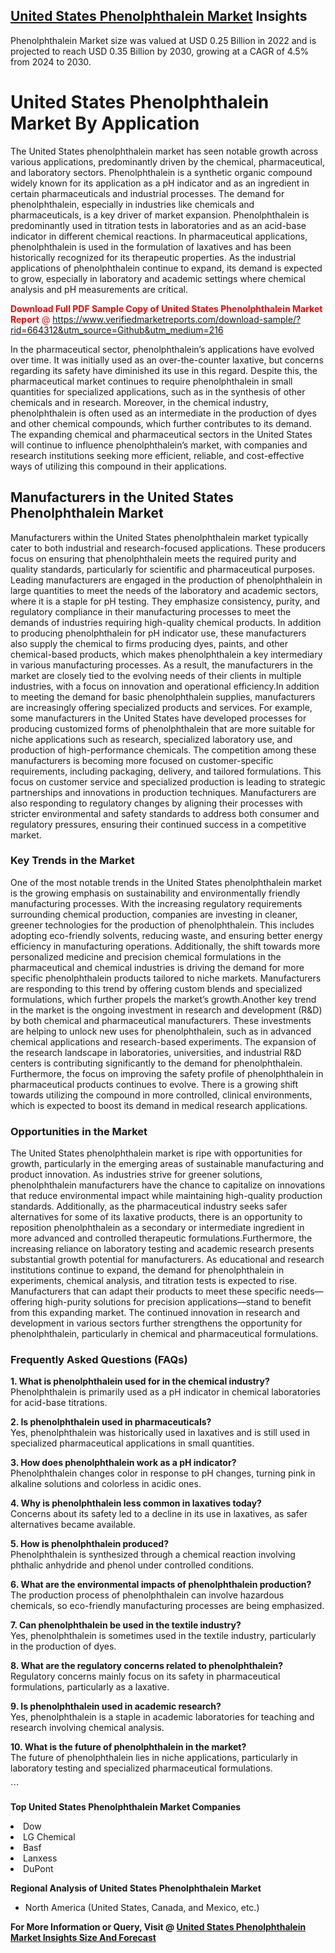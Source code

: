 <h2><a href="https://www.verifiedmarketreports.com/download-sample/?rid=664312&amp;utm_source=Github&amp;utm_medium=216" target="_blank">United States Phenolphthalein Market</a> Insights</h2><p>Phenolphthalein Market size was valued at USD 0.25 Billion in 2022 and is projected to reach USD 0.35 Billion by 2030, growing at a CAGR of 4.5% from 2024 to 2030.</p><p><h1>United States Phenolphthalein Market By Application</h1><p>The United States phenolphthalein market has seen notable growth across various applications, predominantly driven by the chemical, pharmaceutical, and laboratory sectors. Phenolphthalein is a synthetic organic compound widely known for its application as a pH indicator and as an ingredient in certain pharmaceuticals and industrial processes. The demand for phenolphthalein, especially in industries like chemicals and pharmaceuticals, is a key driver of market expansion. Phenolphthalein is predominantly used in titration tests in laboratories and as an acid-base indicator in different chemical reactions. In pharmaceutical applications, phenolphthalein is used in the formulation of laxatives and has been historically recognized for its therapeutic properties. As the industrial applications of phenolphthalein continue to expand, its demand is expected to grow, especially in laboratory and academic settings where chemical analysis and pH measurements are critical.<p><span class=""><span style="color: #ff0000;"><strong>Download Full PDF Sample Copy of United States Phenolphthalein Market Report</strong> @ </span><a href="https://www.verifiedmarketreports.com/download-sample/?rid=664312&amp;utm_source=Github&amp;utm_medium=216" target="_blank">https://www.verifiedmarketreports.com/download-sample/?rid=664312&amp;utm_source=Github&amp;utm_medium=216</a></span></p>In the pharmaceutical sector, phenolphthalein’s applications have evolved over time. It was initially used as an over-the-counter laxative, but concerns regarding its safety have diminished its use in this regard. Despite this, the pharmaceutical market continues to require phenolphthalein in small quantities for specialized applications, such as in the synthesis of other chemicals and in research. Moreover, in the chemical industry, phenolphthalein is often used as an intermediate in the production of dyes and other chemical compounds, which further contributes to its demand. The expanding chemical and pharmaceutical sectors in the United States will continue to influence phenolphthalein’s market, with companies and research institutions seeking more efficient, reliable, and cost-effective ways of utilizing this compound in their applications.</p><h2>Manufacturers in the United States Phenolphthalein Market</h2><p>Manufacturers within the United States phenolphthalein market typically cater to both industrial and research-focused applications. These producers focus on ensuring that phenolphthalein meets the required purity and quality standards, particularly for scientific and pharmaceutical purposes. Leading manufacturers are engaged in the production of phenolphthalein in large quantities to meet the needs of the laboratory and academic sectors, where it is a staple for pH testing. They emphasize consistency, purity, and regulatory compliance in their manufacturing processes to meet the demands of industries requiring high-quality chemical products. In addition to producing phenolphthalein for pH indicator use, these manufacturers also supply the chemical to firms producing dyes, paints, and other chemical-based products, which makes phenolphthalein a key intermediary in various manufacturing processes. As a result, the manufacturers in the market are closely tied to the evolving needs of their clients in multiple industries, with a focus on innovation and operational efficiency.In addition to meeting the demand for basic phenolphthalein supplies, manufacturers are increasingly offering specialized products and services. For example, some manufacturers in the United States have developed processes for producing customized forms of phenolphthalein that are more suitable for niche applications such as research, specialized laboratory use, and production of high-performance chemicals. The competition among these manufacturers is becoming more focused on customer-specific requirements, including packaging, delivery, and tailored formulations. This focus on customer service and specialized production is leading to strategic partnerships and innovations in production techniques. Manufacturers are also responding to regulatory changes by aligning their processes with stricter environmental and safety standards to address both consumer and regulatory pressures, ensuring their continued success in a competitive market.</p><h3>Key Trends in the Market</h3><p>One of the most notable trends in the United States phenolphthalein market is the growing emphasis on sustainability and environmentally friendly manufacturing processes. With the increasing regulatory requirements surrounding chemical production, companies are investing in cleaner, greener technologies for the production of phenolphthalein. This includes adopting eco-friendly solvents, reducing waste, and ensuring better energy efficiency in manufacturing operations. Additionally, the shift towards more personalized medicine and precision chemical formulations in the pharmaceutical and chemical industries is driving the demand for more specific phenolphthalein products tailored to niche markets. Manufacturers are responding to this trend by offering custom blends and specialized formulations, which further propels the market’s growth.Another key trend in the market is the ongoing investment in research and development (R&D) by both chemical and pharmaceutical manufacturers. These investments are helping to unlock new uses for phenolphthalein, such as in advanced chemical applications and research-based experiments. The expansion of the research landscape in laboratories, universities, and industrial R&D centers is contributing significantly to the demand for phenolphthalein. Furthermore, the focus on improving the safety profile of phenolphthalein in pharmaceutical products continues to evolve. There is a growing shift towards utilizing the compound in more controlled, clinical environments, which is expected to boost its demand in medical research applications.</p><h3>Opportunities in the Market</h3><p>The United States phenolphthalein market is ripe with opportunities for growth, particularly in the emerging areas of sustainable manufacturing and product innovation. As industries strive for greener solutions, phenolphthalein manufacturers have the chance to capitalize on innovations that reduce environmental impact while maintaining high-quality production standards. Additionally, as the pharmaceutical industry seeks safer alternatives for some of its laxative products, there is an opportunity to reposition phenolphthalein as a secondary or intermediate ingredient in more advanced and controlled therapeutic formulations.Furthermore, the increasing reliance on laboratory testing and academic research presents substantial growth potential for manufacturers. As educational and research institutions continue to expand, the demand for phenolphthalein in experiments, chemical analysis, and titration tests is expected to rise. Manufacturers that can adapt their products to meet these specific needs—offering high-purity solutions for precision applications—stand to benefit from this expanding market. The continued innovation in research and development in various sectors further strengthens the opportunity for phenolphthalein, particularly in chemical and pharmaceutical formulations.</p><h3>Frequently Asked Questions (FAQs)</h3><p><strong>1. What is phenolphthalein used for in the chemical industry?</strong><br> Phenolphthalein is primarily used as a pH indicator in chemical laboratories for acid-base titrations.</p><p><strong>2. Is phenolphthalein used in pharmaceuticals?</strong><br> Yes, phenolphthalein was historically used in laxatives and is still used in specialized pharmaceutical applications in small quantities.</p><p><strong>3. How does phenolphthalein work as a pH indicator?</strong><br> Phenolphthalein changes color in response to pH changes, turning pink in alkaline solutions and colorless in acidic ones.</p><p><strong>4. Why is phenolphthalein less common in laxatives today?</strong><br> Concerns about its safety led to a decline in its use in laxatives, as safer alternatives became available.</p><p><strong>5. How is phenolphthalein produced?</strong><br> Phenolphthalein is synthesized through a chemical reaction involving phthalic anhydride and phenol under controlled conditions.</p><p><strong>6. What are the environmental impacts of phenolphthalein production?</strong><br> The production process of phenolphthalein can involve hazardous chemicals, so eco-friendly manufacturing processes are being emphasized.</p><p><strong>7. Can phenolphthalein be used in the textile industry?</strong><br> Yes, phenolphthalein is sometimes used in the textile industry, particularly in the production of dyes.</p><p><strong>8. What are the regulatory concerns related to phenolphthalein?</strong><br> Regulatory concerns mainly focus on its safety in pharmaceutical formulations, particularly as a laxative.</p><p><strong>9. Is phenolphthalein used in academic research?</strong><br> Yes, phenolphthalein is a staple in academic laboratories for teaching and research involving chemical analysis.</p><p><strong>10. What is the future of phenolphthalein in the market?</strong><br> The future of phenolphthalein lies in niche applications, particularly in laboratory testing and specialized pharmaceutical formulations.</p>```</p><p><strong>Top United States Phenolphthalein Market Companies</strong></p><div data-test-id=""><p><li>Dow</li><li> LG Chemical</li><li> Basf</li><li> Lanxess</li><li> DuPont</li></p><div><strong>Regional Analysis of&nbsp;United States Phenolphthalein Market</strong></div><ul><li dir="ltr"><p dir="ltr">North America&nbsp;(United States, Canada, and Mexico, etc.)</p></li></ul><p><strong>For More Information or Query, Visit @&nbsp;</strong><strong><a href="https://www.verifiedmarketreports.com/product/phenolphthalein-market/?utm_source=Github&amp;utm_medium=216" target="_blank">United States Phenolphthalein Market Insights Size And Forecast</a></strong></p></div>
